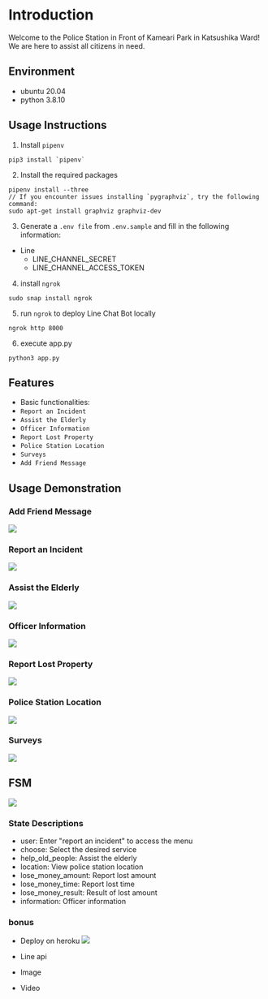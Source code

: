 # Introduction
Welcome to the Police Station in Front of Kameari Park in Katsushika Ward! We are here to assist all citizens in need.
## Environment
- ubuntu 20.04
- python 3.8.10
## Usage Instructions
1. Install `pipenv`
```shell
pip3 install `pipenv`
```
2. Install the required packages
```shell
pipenv install --three
// If you encounter issues installing `pygraphviz`, try the following command:
sudo apt-get install graphviz graphviz-dev
```
3. Generate a `.env file` from `.env.sample` and fill in the following information:

- Line
    - LINE_CHANNEL_SECRET
    - LINE_CHANNEL_ACCESS_TOKEN
4. install `ngrok`

```shell
sudo snap install ngrok
```
5. run `ngrok` to deploy Line Chat Bot locally
```shell
ngrok http 8000
```
6. execute app.py
```shell
python3 app.py
```
## Features
- Basic functionalities:
- `Report an Incident`
- `Assist the Elderly`
- `Officer Information`
- `Report Lost Property`
- `Police Station Location`
- `Surveys`
- `Add Friend Message`
## Usage Demonstration

### Add Friend Message
![](https://img.onl/i9GbSN)

### Report an Incident
![](https://img.onl/w4ED3H)
 
### Assist the Elderly
![](https://img.onl/VzluYf)

### Officer Information
![](https://img.onl/2TLuzd)

### Report Lost Property
![](https://img.onl/oJovVB)

### Police Station Location
![](https://img.onl/Zs9qQ0)

### Surveys
![](https://img.onl/TBX4Hc)

## FSM
![](https://img.onl/1zBDsZ)

### State Descriptions
- user: Enter "report an incident" to access the menu
- choose: Select the desired service
- help_old_people: Assist the elderly
- location: View police station location
- lose_money_amount: Report lost amount
- lose_money_time: Report lost time
- lose_money_result: Result of lost amount
- information: Officer information

### bonus
- Deploy on heroku
![](https://img.onl/uycMH8)

- Line api

- Image

- Video


